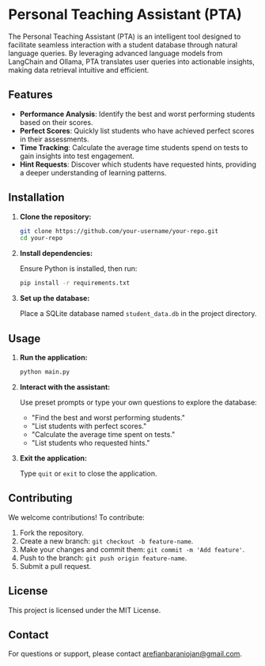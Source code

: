 # Personal Teaching Assistant (PTA)

The Personal Teaching Assistant (PTA) is an intelligent tool designed to facilitate seamless interaction with a student database through natural language queries. By leveraging advanced language models from LangChain and Ollama, PTA translates user queries into actionable insights, making data retrieval intuitive and efficient.

## Features

- **Performance Analysis**: Identify the best and worst performing students based on their scores.
- **Perfect Scores**: Quickly list students who have achieved perfect scores in their assessments.
- **Time Tracking**: Calculate the average time students spend on tests to gain insights into test engagement.
- **Hint Requests**: Discover which students have requested hints, providing a deeper understanding of learning patterns.

## Installation

1. **Clone the repository:**

   ```bash
   git clone https://github.com/your-username/your-repo.git
   cd your-repo
   ```

2. **Install dependencies:**

   Ensure Python is installed, then run:

   ```bash
   pip install -r requirements.txt
   ```

3. **Set up the database:**

   Place a SQLite database named `student_data.db` in the project directory.

## Usage

1. **Run the application:**

   ```bash
   python main.py
   ```

2. **Interact with the assistant:**

   Use preset prompts or type your own questions to explore the database:
   - "Find the best and worst performing students."
   - "List students with perfect scores."
   - "Calculate the average time spent on tests."
   - "List students who requested hints."

3. **Exit the application:**

   Type `quit` or `exit` to close the application.

## Contributing

We welcome contributions! To contribute:

1. Fork the repository.
2. Create a new branch: `git checkout -b feature-name`.
3. Make your changes and commit them: `git commit -m 'Add feature'`.
4. Push to the branch: `git push origin feature-name`.
5. Submit a pull request.

## License

This project is licensed under the MIT License.

## Contact

For questions or support, please contact [arefianbaraniojan@gmail.com](mailto:arefianbaraniojan.com).
